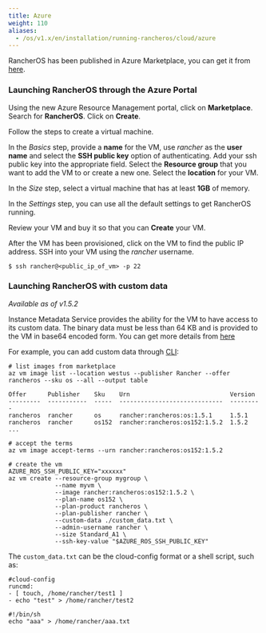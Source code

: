 ```yaml
---
title: Azure
weight: 110
aliases:
  - /os/v1.x/en/installation/running-rancheros/cloud/azure
---
```


RancherOS has been published in Azure Marketplace, you can get it from [here](https://azuremarketplace.microsoft.com/en-us/marketplace/apps/rancher.rancheros).

### Launching RancherOS through the Azure Portal

Using the new Azure Resource Management portal, click on **Marketplace**. Search for **RancherOS**. Click on **Create**.

Follow the steps to create a virtual machine.

In the _Basics_ step, provide a **name** for the VM, use _rancher_ as the **user name** and select the **SSH public key** option of authenticating. Add your ssh public key into the appropriate field. Select the **Resource group** that you want to add the VM to or create a new one. Select the **location** for your VM.

In the _Size_ step, select a virtual machine that has at least **1GB** of memory.

In the _Settings_ step, you can use all the default settings to get RancherOS running.

Review your VM and buy it so that you can **Create** your VM.

After the VM has been provisioned, click on the VM to find the public IP address. SSH into your VM using the _rancher_ username.

```
$ ssh rancher@<public_ip_of_vm> -p 22
```

### Launching RancherOS with custom data

_Available as of v1.5.2_

Instance Metadata Service provides the ability for the VM to have access to its custom data. The binary data must be less than 64 KB and is provided to the VM in base64 encoded form.
You can get more details from [here](https://docs.microsoft.com/en-us/azure/virtual-machines/linux/instance-metadata-service#custom-data)

For example, you can add custom data through [CLI](https://docs.microsoft.com/en-us/azure/virtual-machines/linux/cli-ps-findimage):

```
# list images from marketplace
az vm image list --location westus --publisher Rancher --offer rancheros --sku os --all --output table

Offer      Publisher    Sku    Urn                            Version
---------  -----------  -----  -----------------------------  ---------
rancheros  rancher      os     rancher:rancheros:os:1.5.1     1.5.1
rancheros  rancher      os152  rancher:rancheros:os152:1.5.2  1.5.2
...

# accept the terms
az vm image accept-terms --urn rancher:rancheros:os152:1.5.2

# create the vm
AZURE_ROS_SSH_PUBLIC_KEY="xxxxxx"
az vm create --resource-group mygroup \
             --name myvm \
             --image rancher:rancheros:os152:1.5.2 \
             --plan-name os152 \
             --plan-product rancheros \
             --plan-publisher rancher \
             --custom-data ./custom_data.txt \
             --admin-username rancher \
             --size Standard_A1 \
             --ssh-key-value "$AZURE_ROS_SSH_PUBLIC_KEY"
```

The `custom_data.txt` can be the cloud-config format or a shell script, such as:

```
#cloud-config
runcmd:
- [ touch, /home/rancher/test1 ]
- echo "test" > /home/rancher/test2
```

```
#!/bin/sh
echo "aaa" > /home/rancher/aaa.txt
```
